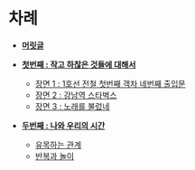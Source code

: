 # 차례

* **[머릿글](README.md)**  

* **[첫번째 : 작고 하찮은 것들에 대해서](chapter1.md)**
   * [장면 1 : 1호선 전철 첫번째 객차 네번째 출입문](article1.md)
   * [장면 2 : 강남역 스타벅스](article2.md)
   * [장면 3 : 노래를 불렀네](article3.md)
   

* **[두번째 : 나와 우리의 시간](chapter2.md)**
   * [유목하는 관계](secarticle1.md)
   * [반복과 놀이](secarticle2.md)
   
